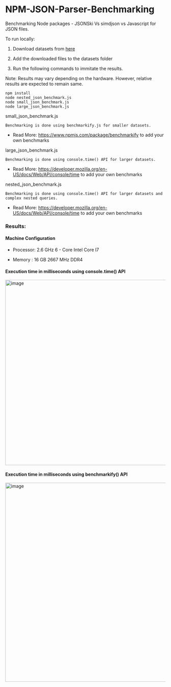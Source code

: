 # NPM-JSON-Parser-Benchmarking

Benchmarking Node packages - JSONSki Vs simdjson vs Javascript for JSON files.

To run locally:

1. Download datasets from [here](https://drive.google.com/drive/folders/185SH188MJmmm-QTd14_8gq5QD-gyouNW?usp=share_link)

2. Add the downloaded files to the datasets folder

3. Run the following commands to immitate the results.

Note: Results may vary depending on the hardware. However, relative results are expected to remain same.
```
npm install
node nested_json_benchmark.js 
node small_json_benchmark.js
node large_json_benchmark.js
```

small_json_benchmark.js
```
Benchmarking is done using benchmarkify.js for smaller datasets.
```
- Read More: https://www.npmjs.com/package/benchmarkify to add your own benchmarks

large_json_benchmark.js
```
Benchmarking is done using console.time() API for larger datasets.
```
- Read More: https://developer.mozilla.org/en-US/docs/Web/API/console/time to add your own benchmarks

nested_json_benchmark.js
```
Benchmarking is done using console.time() API for larger datasets and complex nested queries.
```
- Read More: https://developer.mozilla.org/en-US/docs/Web/API/console/time to add your own benchmarks
 
### Results:

#### Machine Configuration

- Processor: 2.6 GHz 6 - Core Intel Core I7

- Memory : 16 GB 2667 MHz DDR4

#### Execution time in milliseconds using console.time() API
<img width="581" alt="image" src="https://user-images.githubusercontent.com/55717003/208541162-791e6ff4-31bf-4353-9dae-06e57ab76d91.png">

#### Execution time in milliseconds using benchmarkify() API
<img width="624" alt="image" src="https://user-images.githubusercontent.com/55717003/208541722-f4e3a358-8150-42ff-843d-38f02e98c8e9.png">
